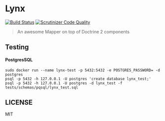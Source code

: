 Lynx
====
[![Build Status](https://travis-ci.org/lynx/lynx.svg?branch=master)](https://travis-ci.org/lynx/lynx)
[![Scrutinizer Code Quality](https://scrutinizer-ci.com/g/lynx/lynx/badges/quality-score.png?b=master)](https://scrutinizer-ci.com/g/lynx/lynx/?branch=master)

> An awesome Mapper on top of Doctrine 2 components

## Testing

#### PostgresSQL

```
sudo docker run --name lynx-test -p 5432:5432 -e POSTGRES_PASSWORD= -d postgres
psql -p 5432 -h 127.0.0.1 -U postgres 'create database lynx_test;'
psql -p 5432 -h 127.0.0.1 -U postgres -d lynx_test -f tests/schemas/pqsql/lynx_test.sql
```

## LICENSE

MIT
